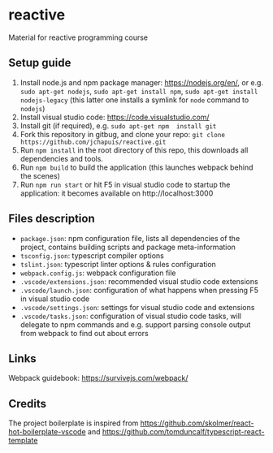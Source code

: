 # reactive
Material for reactive programming course

## Setup guide
1. Install node.js and npm package manager: https://nodejs.org/en/, or e.g. `sudo apt-get nodejs`, `sudo apt-get install npm`, `sudo apt-get install nodejs-legacy` (this latter one installs a symlink for `node` command to `nodejs`)
2. Install visual studio code: https://code.visualstudio.com/
4. Install git (if required), e.g. `sudo apt-get npm  install git` 
3. Fork this repository in gitbug, and clone your repo: `git clone https://github.com/jchapuis/reactive.git`
4. Run `npm install` in the root directory of this repo, this downloads all dependencies and tools.
6. Run `npm build` to build the application (this launches webpack behind the scenes) 
5. Run `npm run start` or hit F5 in visual studio code to startup the application: it becomes available on http://localhost:3000

## Files description
- `package.json`: npm configuration file, lists all dependencies of the project, contains building scripts and package meta-information
- `tsconfig.json`: typescript compiler options
- `tslint.json`: typescript linter options & rules configuration
- `webpack.config.js`: webpack configuration file
- `.vscode/extensions.json`: recommended visual studio code extensions
- `.vscode/launch.json`: configuration of what happens when pressing F5 in visual studio code
- `.vscode/settings.json`: settings for visual studio code and extensions
- `.vscode/tasks.json`: configuration of visual studio code tasks, will delegate to npm commands and e.g. support parsing console output from webpack to find out about errors  

## Links
Webpack guidebook: https://survivejs.com/webpack/

## Credits
The project boilerplate is inspired from https://github.com/skolmer/react-hot-boilerplate-vscode and https://github.com/tomduncalf/typescript-react-template